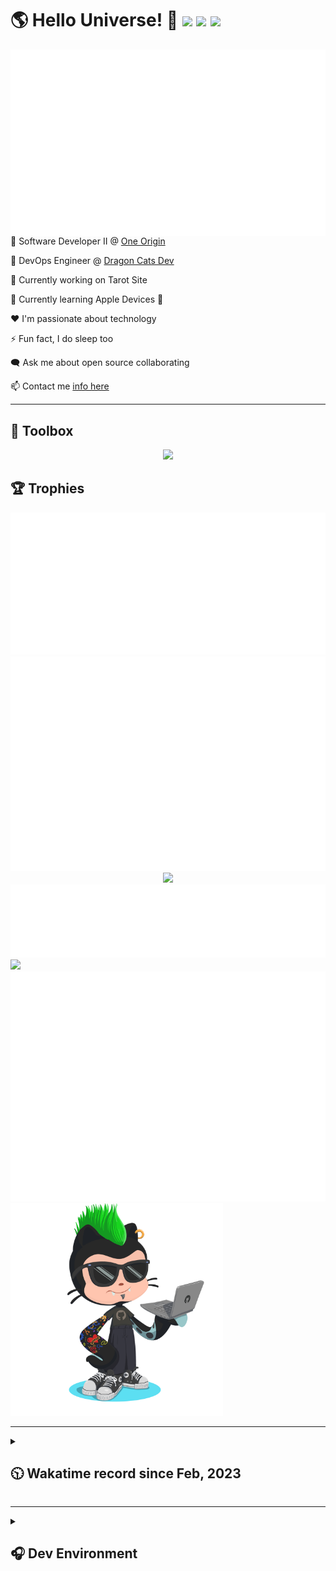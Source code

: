 <h1>🌎 Hello Universe! 👋
<img src='https://wakatime.com/badge/user/a61fe4dd-5464-48ee-825a-134d74f90884.svg?style=flat-square'>
<img src='https://api.visitorbadge.io/api/visitors?path=https%3A%2F%2Fgithub.com%2Fjmclain-origin&countColor=&style=flat-square' height='22'>
<img src='https://img.shields.io/github/followers/jmclain-origin?label=Followers&style=flat-square' height='22'>
</h1>

<img align='right' src='./assets/metrics.base.svg'>

💼 Software Developer II @ [One Origin](https://oneorigin.us/)

<!-- 💼 Engineer Consultant @ [Banyan Labs](https://banyanlabs.io/) -->

💼 DevOps Engineer @ [Dragon Cats Dev](https://DragonCats.dev/ "visit")

🔭 Currently working on Tarot Site

🌱 Currently learning Apple Devices 🤢

❤️ I'm passionate about technology

⚡ Fun fact, I do sleep too

🗨️ Ask me about open source collaborating

📫 Contact me [info here](https://www.joshmclain.com/#contact)

---

## 🧰 Toolbox

<p align="center">
  <a href="https://skillicons.dev">
    <img src="https://skillicons.dev/icons?i=md,html,css,js,regex,sass,tailwind,ts,react,styledcomponents,redux,next,gatsby,remix,vue,nuxt,nodejs,express,mongodb,jest,webpack,vite,rollup,docker,nginx,aws,heroku,vercel,netlify,linux,bash,powershell,vim,git,githubactions,github,gitlab,vscode,idea,maven,gradle,java,spring&theme=dark" />
  </a>
</p>

## 🏆 Trophies

<div align='center'>
<img src='./assets/metrics.plugin.achievements.compact.svg'>
<img src='./assets/metrics.plugin.habits.charts.svg'>
<img src='https://github-profile-trophy.vercel.app/?username=jmclain-origin&theme=darkhub&no-frame=true&margin-w=10'>
</div>

<div align=''>
<img src='./assets/metrics.plugin.habits.facts.svg'>
<img src='https://streak-stats.demolab.com?user=jmclain-origin&theme=dark' width='340'>
<div>
</div>

<img src='./assets/metrics.plugin.wakatime.svg'>
<img src='./assets/octocat.png' width='340'>
<!-- <img src='./assets/metrics.plugin.code.svg'> -->
</div>

---

<details>
<summary>

## 🕥 Wakatime record since Feb, 2023

</summary>

<!--START_SECTION:waka-->
![Code Time](http://img.shields.io/badge/Code%20Time-752%20hrs%2010%20mins-blue)

![Profile Views](http://img.shields.io/badge/Profile%20Views-2-blue)

**🐱 My GitHub Data** 

> 📦 142.0 kB Used in GitHub's Storage 
 > 
> 🚫 Not Opted to Hire
 > 
> 📜 30 Public Repositories 
 > 
> 🔑 25 Private Repositories 
 > 
**I'm an Early 🐤** 

```text
🌞 Morning                2697 commits        ██████░░░░░░░░░░░░░░░░░░░   26.00 % 
🌆 Daytime                3378 commits        ████████░░░░░░░░░░░░░░░░░   32.57 % 
🌃 Evening                2807 commits        ███████░░░░░░░░░░░░░░░░░░   27.06 % 
🌙 Night                  1490 commits        ████░░░░░░░░░░░░░░░░░░░░░   14.37 % 
```
📅 **I'm Most Productive on Monday** 

```text
Monday                   2522 commits        ██████░░░░░░░░░░░░░░░░░░░   24.32 % 
Tuesday                  1995 commits        █████░░░░░░░░░░░░░░░░░░░░   19.23 % 
Wednesday                1210 commits        ███░░░░░░░░░░░░░░░░░░░░░░   11.67 % 
Thursday                 911 commits         ██░░░░░░░░░░░░░░░░░░░░░░░   08.78 % 
Friday                   1592 commits        ████░░░░░░░░░░░░░░░░░░░░░   15.35 % 
Saturday                 1390 commits        ███░░░░░░░░░░░░░░░░░░░░░░   13.40 % 
Sunday                   752 commits         ██░░░░░░░░░░░░░░░░░░░░░░░   07.25 % 
```


📊 **This Week I Spent My Time On** 

```text
🕑︎ Time Zone: America/Phoenix

💬 Programming Languages: 
Other                    8 hrs 49 mins       ██████████████░░░░░░░░░░░   57.50 % 
JSON                     1 hr 28 mins        ██░░░░░░░░░░░░░░░░░░░░░░░   09.66 % 
JavaScript               1 hr 12 mins        ██░░░░░░░░░░░░░░░░░░░░░░░   07.85 % 
Vue.js                   1 hr 3 mins         ██░░░░░░░░░░░░░░░░░░░░░░░   06.94 % 
TypeScript               37 mins             █░░░░░░░░░░░░░░░░░░░░░░░░   04.11 % 

🔥 Editors: 
Chrome                   8 hrs 43 mins       ██████████████░░░░░░░░░░░   56.90 % 
VS Code                  6 hrs 36 mins       ███████████░░░░░░░░░░░░░░   43.10 % 

💻 Operating System: 
Mac                      14 hrs 35 mins      ████████████████████████░   95.08 % 
Linux                    45 mins             █░░░░░░░░░░░░░░░░░░░░░░░░   04.92 % 
```

**I Mostly Code in JavaScript** 

```text
TypeScript               17 repos            ████████░░░░░░░░░░░░░░░░░   30.91 % 
CSS                      4 repos             ██░░░░░░░░░░░░░░░░░░░░░░░   07.27 % 
Vue                      3 repos             █░░░░░░░░░░░░░░░░░░░░░░░░   05.45 % 
Shell                    3 repos             █░░░░░░░░░░░░░░░░░░░░░░░░   05.45 % 
Dockerfile               1 repo              ░░░░░░░░░░░░░░░░░░░░░░░░░   01.82 % 
```




 Last Updated on 22/02/2024 18:35:55 UTC
<!--END_SECTION:waka-->

</details>

---

<details>
<summary>

## 🎧 Dev Environment

</summary>

> ### _I'm not a player 🐱 I just code a lot..._

<div align='center'>
<img src='https://spotify-github-profile.vercel.app/api/view?uid=31knnovcfatt7mqmu6yaa5htulxi&cover_image=true&theme=default&show_offline=false&background_color=121212' width='420'>
<img src='https://spotify-recently-played-readme.vercel.app/api?user=31knnovcfatt7mqmu6yaa5htulxi&width=400&count=10'>
</div>
</details>

<!-- ## Memes

who doesn't love memes?

![obi one](./assets/unfilimar_obi.jpg) -->

<!-- <div align='center'>
<img src='https://www.data-card-for-spotify.com/api/card?user_id=31knnovcfatt7mqmu6yaa5htulxi&hide_playing=1&hide_recents=1&limit=10&custom_title=jmclain-origin%20Spotify%20Data'>
</div> -->
